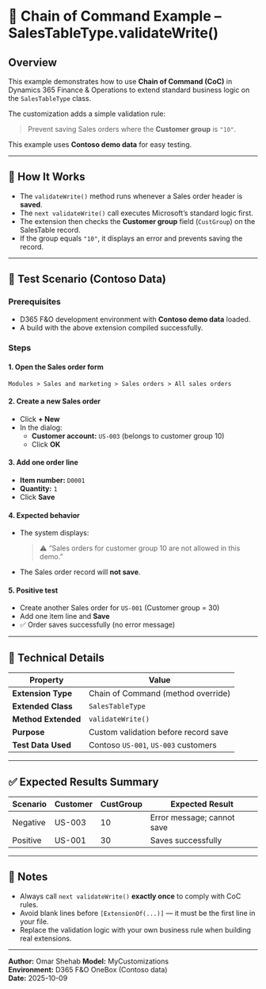 # 🧩 Chain of Command Example – SalesTableType.validateWrite()

## Overview
This example demonstrates how to use **Chain of Command (CoC)** in Dynamics 365 Finance & Operations to extend standard business logic on the `SalesTableType` class.

The customization adds a simple validation rule:

> Prevent saving Sales orders where the **Customer group** is `"10"`.

This example uses **Contoso demo data** for easy testing.

---

## 🧠 How It Works
- The `validateWrite()` method runs whenever a Sales order header is **saved**.  
- The `next validateWrite()` call executes Microsoft’s standard logic first.  
- The extension then checks the **Customer group** field (`CustGroup`) on the SalesTable record.  
- If the group equals `"10"`, it displays an error and prevents saving the record.

---

## 🧪 Test Scenario (Contoso Data)

### Prerequisites
- D365 F&O development environment with **Contoso demo data** loaded.
- A build with the above extension compiled successfully.

### Steps

#### 1. Open the Sales order form
```
Modules > Sales and marketing > Sales orders > All sales orders
```

#### 2. Create a new Sales order
- Click **+ New**
- In the dialog:
  - **Customer account:** `US-003` (belongs to customer group 10)
  - Click **OK**

#### 3. Add one order line
- **Item number:** `D0001`
- **Quantity:** `1`
- Click **Save**

#### 4. Expected behavior
- The system displays:
  > ⚠️ “Sales orders for customer group 10 are not allowed in this demo.”
- The Sales order record will **not save**.

#### 5. Positive test
- Create another Sales order for `US-001` (Customer group = 30)
- Add one item line and **Save**
- ✅ Order saves successfully (no error message)

---

## 🧩 Technical Details

| Property | Value |
|-----------|--------|
| **Extension Type** | Chain of Command (method override) |
| **Extended Class** | `SalesTableType` |
| **Method Extended** | `validateWrite()` |
| **Purpose** | Custom validation before record save |
| **Test Data Used** | Contoso `US-001`, `US-003` customers |

---

## ✅ Expected Results Summary

| Scenario | Customer | CustGroup | Expected Result |
|-----------|-----------|-----------|-----------------|
| Negative | US-003 | 10 | Error message; cannot save |
| Positive | US-001 | 30 | Saves successfully |

---

## 🧩 Notes

- Always call `next validateWrite()` **exactly once** to comply with CoC rules.
- Avoid blank lines before `[ExtensionOf(...)]` — it must be the first line in your file.
- Replace the validation logic with your own business rule when building real extensions.

---

**Author:** Omar Shehab 
**Model:** MyCustomizations  
**Environment:** D365 F&O OneBox (Contoso data)  
**Date:** 2025-10-09  
